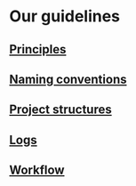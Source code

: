 # Our guidelines

## [Principles](Principles.md)

## [Naming conventions](NamingConventions.md)

## [Project structures](ProjectStructures.md)

## [Logs](Logs.md)

## [Workflow](Workflow.md)
